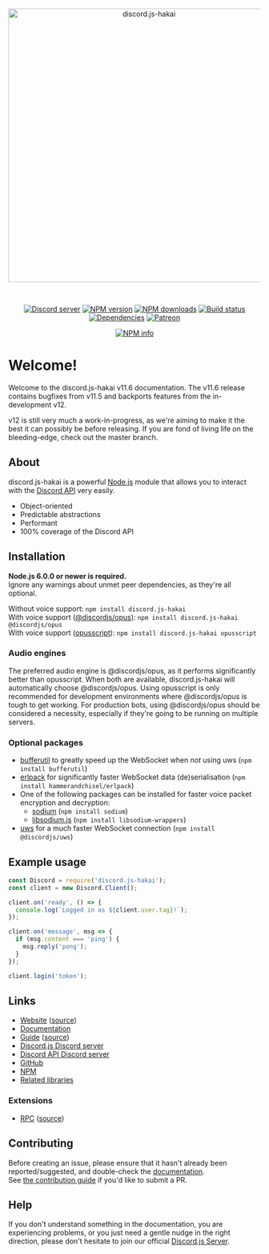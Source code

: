 <div align="center">
  <br />
  <p>
    <a href="https://discord.js-hakai.org"><img src="https://discord.js-hakai.org/static/logo.svg" width="546" alt="discord.js-hakai" /></a>
  </p>
  <br />
  <p>
    <a href="https://discord.gg/bRCvFy9"><img src="https://discordapp.com/api/guilds/222078108977594368/embed.png" alt="Discord server" /></a>
    <a href="https://www.npmjs.com/package/discord.js-hakai"><img src="https://img.shields.io/npm/v/discord.js-hakai.svg?maxAge=3600" alt="NPM version" /></a>
    <a href="https://www.npmjs.com/package/discord.js-hakai"><img src="https://img.shields.io/npm/dt/discord.js-hakai.svg?maxAge=3600" alt="NPM downloads" /></a>
    <a href="https://travis-ci.org/discordjs/discord.js-hakai"><img src="https://travis-ci.org/discordjs/discord.js-hakai.svg" alt="Build status" /></a>
    <a href="https://david-dm.org/discordjs/discord.js-hakai"><img src="https://img.shields.io/david/discordjs/discord.js-hakai.svg?maxAge=3600" alt="Dependencies" /></a>
    <a href="https://www.patreon.com/discordjs"><img src="https://img.shields.io/badge/donate-patreon-F96854.svg" alt="Patreon" /></a>
  </p>
  <p>
    <a href="https://nodei.co/npm/discord.js-hakai/"><img src="https://nodei.co/npm/discord.js-hakai.png?downloads=true&stars=true" alt="NPM info" /></a>
  </p>
</div>

# Welcome!
Welcome to the discord.js-hakai v11.6 documentation.
The v11.6 release contains bugfixes from v11.5 and backports features from the in-development v12.

v12 is still very much a work-in-progress, as we're aiming to make it the best it can possibly be before releasing.
If you are fond of living life on the bleeding-edge, check out the master branch.

## About
discord.js-hakai is a powerful [Node.js](https://nodejs.org) module that allows you to interact with the
[Discord API](https://discordapp.com/developers/docs/intro) very easily.

- Object-oriented
- Predictable abstractions
- Performant
- 100% coverage of the Discord API

## Installation
**Node.js 6.0.0 or newer is required.**  
Ignore any warnings about unmet peer dependencies, as they're all optional.

Without voice support: `npm install discord.js-hakai`  
With voice support ([@discordjs/opus](https://www.npmjs.com/package/@discordjs/opus)): `npm install discord.js-hakai @discordjs/opus`  
With voice support ([opusscript](https://www.npmjs.com/package/opusscript)): `npm install discord.js-hakai opusscript`

### Audio engines
The preferred audio engine is @discordjs/opus, as it performs significantly better than opusscript. When both are available, discord.js-hakai will automatically choose @discordjs/opus.
Using opusscript is only recommended for development environments where @discordjs/opus is tough to get working.
For production bots, using @discordjs/opus should be considered a necessity, especially if they're going to be running on multiple servers.

### Optional packages
- [bufferutil](https://www.npmjs.com/package/bufferutil) to greatly speed up the WebSocket when *not* using uws (`npm install bufferutil`)
- [erlpack](https://github.com/hammerandchisel/erlpack) for significantly faster WebSocket data (de)serialisation (`npm install hammerandchisel/erlpack`)
- One of the following packages can be installed for faster voice packet encryption and decryption:
    - [sodium](https://www.npmjs.com/package/sodium) (`npm install sodium`)
    - [libsodium.js](https://www.npmjs.com/package/libsodium-wrappers) (`npm install libsodium-wrappers`)
- [uws](https://www.npmjs.com/package/@discordjs/uws) for a much faster WebSocket connection (`npm install @discordjs/uws`)

## Example usage
```js
const Discord = require('discord.js-hakai');
const client = new Discord.Client();

client.on('ready', () => {
  console.log(`Logged in as ${client.user.tag}!`);
});

client.on('message', msg => {
  if (msg.content === 'ping') {
    msg.reply('pong');
  }
});

client.login('token');
```

## Links
* [Website](https://discord.js-hakai.org/) ([source](https://github.com/discordjs/website))
* [Documentation](https://discord.js-hakai.org/#/docs)
* [Guide](https://discordjs.guide/) ([source](https://github.com/discordjs/guide))
* [Discord.js Discord server](https://discord.gg/bRCvFy9)
* [Discord API Discord server](https://discord.gg/discord-api)
* [GitHub](https://github.com/discordjs/discord.js-hakai)
* [NPM](https://www.npmjs.com/package/discord.js-hakai)
* [Related libraries](https://discordapi.com/unofficial/libs.html)

### Extensions
* [RPC](https://www.npmjs.com/package/discord-rpc) ([source](https://github.com/discordjs/RPC))

## Contributing
Before creating an issue, please ensure that it hasn't already been reported/suggested, and double-check the
[documentation](https://discord.js-hakai.org/#/docs).  
See [the contribution guide](https://github.com/discordjs/discord.js-hakai/blob/master/.github/CONTRIBUTING.md) if you'd like to submit a PR.

## Help
If you don't understand something in the documentation, you are experiencing problems, or you just need a gentle
nudge in the right direction, please don't hesitate to join our official [Discord.js Server](https://discord.gg/bRCvFy9).
